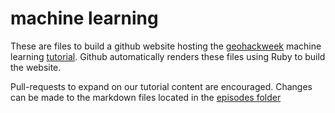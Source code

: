 # machine learning

These are files to build a github website hosting the [geohackweek](https://geohackweek.github.io/) machine learning [tutorial](https://geohackweek.github.io/machine-learning). Github automatically renders these files using Ruby to build the website.

Pull-requests to expand on our tutorial content are encouraged. Changes can be made to the markdown files located in the [episodes folder](https://github.com/geohackweek/nDarrays/tree/gh-pages/_episodes)

